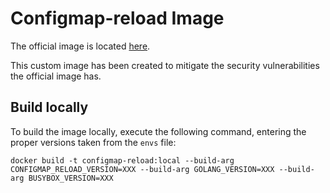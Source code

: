# Configmap-reload Image

The official image is located [here](https://github.com/jimmidyson/configmap-reload/blob/main/Dockerfile).

This custom image has been created to mitigate the security vulnerabilities the official image has.

## Build locally

To build the image locally, execute the following command, entering the proper versions taken from the `envs` file:
```
docker build -t configmap-reload:local --build-arg CONFIGMAP_RELOAD_VERSION=XXX --build-arg GOLANG_VERSION=XXX --build-arg BUSYBOX_VERSION=XXX
```
